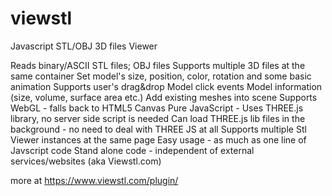 # viewstl
Javascript STL/OBJ 3D files Viewer

Reads binary/ASCII STL files; OBJ files
Supports multiple 3D files at the same container
Set model's size, position, color, rotation and some basic animation
Supports user's drag&drop
Model click events
Model information (size, volume, surface area etc.)
Add existing meshes into scene
Supports WebGL - falls back to HTML5 Canvas
Pure JavaScript - Uses THREE.js library, no server side script is needed
Can load THREE.js lib files in the background - no need to deal with THREE JS at all
Supports multiple Stl Viewer instances at the same page
Easy usage - as much as one line of Javscript code
Stand alone code - independent of external services/websites (aka Viewstl.com)

more at https://www.viewstl.com/plugin/
